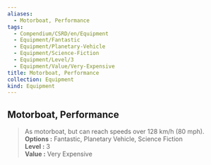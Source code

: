 ```yaml
---
aliases:
  - Motorboat, Performance
tags:
  - Compendium/CSRD/en/Equipment
  - Equipment/Fantastic
  - Equipment/Planetary-Vehicle
  - Equipment/Science-Fiction
  - Equipment/Level/3
  - Equipment/Value/Very-Expensive
title: Motorboat, Performance
collection: Equipment
kind: Equipment
---
```

## Motorboat, Performance  
  
>As motorboat, but can reach speeds over 128 km/h (80 mph).  
> **Options :** Fantastic, Planetary Vehicle, Science Fiction  
> **Level :** 3  
> **Value :** Very Expensive